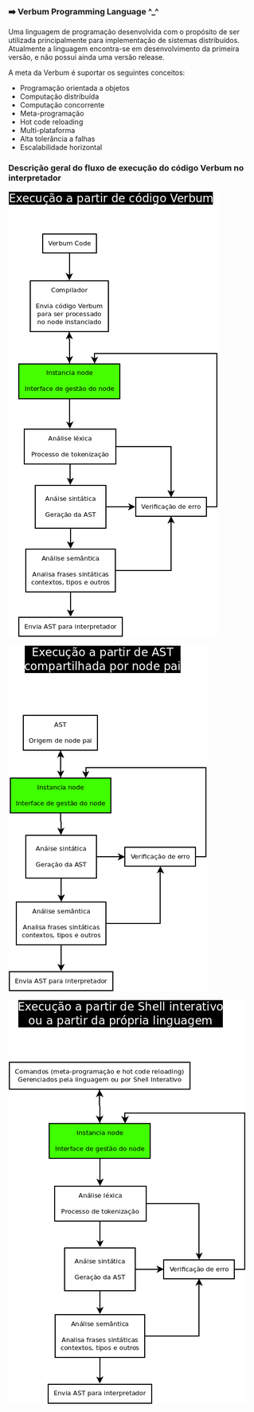 ### :arrow_right: Verbum Programming Language ^_^

Uma linguagem de programação desenvolvida com o propósito de ser utilizada principalmente para implementação de sistemas distribuídos.
Atualmente a linguagem encontra-se em desenvolvimento da primeira versão, e não possui ainda uma versão release.

A meta da Verbum é suportar os seguintes conceitos:

- Programação orientada a objetos
- Computação distribuída
- Computação concorrente
- Meta-programação
- Hot code reloading
- Multi-plataforma
- Alta tolerância a falhas
- Escalabilidade horizontal


### Descrição geral do fluxo de execução do código Verbum no interpretador

![Fluxo 1](extras/images/fluxo-1.png)

![Fluxo 2](extras/images/fluxo-2.png)

![Fluxo 3](extras/images/fluxo-3.png)


